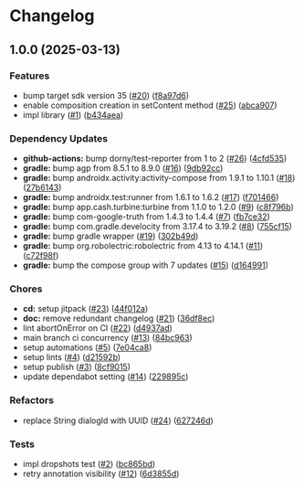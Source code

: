# Changelog

## 1.0.0 (2025-03-13)


### Features

* bump target sdk version 35 ([#20](https://github.com/RyuNen344/Tenugui/issues/20)) ([f8a97d6](https://github.com/RyuNen344/Tenugui/commit/f8a97d6ac62e2bc80e4c583ac7cc6d16ea5306cf))
* enable composition creation in setContent method ([#25](https://github.com/RyuNen344/Tenugui/issues/25)) ([abca907](https://github.com/RyuNen344/Tenugui/commit/abca907bc020388cbb0d366a55879cf0b90b8d22))
* impl library ([#1](https://github.com/RyuNen344/Tenugui/issues/1)) ([b434aea](https://github.com/RyuNen344/Tenugui/commit/b434aea43feba8a584241093ba9bbee454a65015))


### Dependency Updates

* **github-actions:** bump dorny/test-reporter from 1 to 2 ([#26](https://github.com/RyuNen344/Tenugui/issues/26)) ([4cfd535](https://github.com/RyuNen344/Tenugui/commit/4cfd53547486df1423b5ba76600251fb30211af6))
* **gradle:** bump agp from 8.5.1 to 8.9.0 ([#16](https://github.com/RyuNen344/Tenugui/issues/16)) ([9db92cc](https://github.com/RyuNen344/Tenugui/commit/9db92cc684e3aadd21391cd55710ebdd40c48ff8))
* **gradle:** bump androidx.activity:activity-compose from 1.9.1 to 1.10.1 ([#18](https://github.com/RyuNen344/Tenugui/issues/18)) ([27b6143](https://github.com/RyuNen344/Tenugui/commit/27b6143a48ae59019f7b4c5a76dc3bb44a3be616))
* **gradle:** bump androidx.test:runner from 1.6.1 to 1.6.2 ([#17](https://github.com/RyuNen344/Tenugui/issues/17)) ([f701466](https://github.com/RyuNen344/Tenugui/commit/f70146618d2e05740d65eb028d14066819e4e298))
* **gradle:** bump app.cash.turbine:turbine from 1.1.0 to 1.2.0 ([#9](https://github.com/RyuNen344/Tenugui/issues/9)) ([c8f796b](https://github.com/RyuNen344/Tenugui/commit/c8f796baa508b10a087e1a1b0d40f0dfe10f93ce))
* **gradle:** bump com-google-truth from 1.4.3 to 1.4.4 ([#7](https://github.com/RyuNen344/Tenugui/issues/7)) ([fb7ce32](https://github.com/RyuNen344/Tenugui/commit/fb7ce32fda8ed06d67533236b08ce04e80f96f92))
* **gradle:** bump com.gradle.develocity from 3.17.4 to 3.19.2 ([#8](https://github.com/RyuNen344/Tenugui/issues/8)) ([755cf15](https://github.com/RyuNen344/Tenugui/commit/755cf15e7eb37c2f7e8ee8625394c8752a81e0c4))
* **gradle:** bump gradle wrapper ([#19](https://github.com/RyuNen344/Tenugui/issues/19)) ([302b49d](https://github.com/RyuNen344/Tenugui/commit/302b49dc8dbce998473cdddf34752a9d139434ff))
* **gradle:** bump org.robolectric:robolectric from 4.13 to 4.14.1 ([#11](https://github.com/RyuNen344/Tenugui/issues/11)) ([c72f98f](https://github.com/RyuNen344/Tenugui/commit/c72f98f27ae811d0924168a936e6406e94bc9a1e))
* **gradle:** bump the compose group with 7 updates ([#15](https://github.com/RyuNen344/Tenugui/issues/15)) ([d164991](https://github.com/RyuNen344/Tenugui/commit/d164991cc433ec05bb8affdf97f94a09daf3e961))


### Chores

* **cd:** setup jitpack ([#23](https://github.com/RyuNen344/Tenugui/issues/23)) ([44f012a](https://github.com/RyuNen344/Tenugui/commit/44f012a5b991834c9e661ef6ef124ffbb79e0df9))
* **doc:** remove redundant changelog ([#21](https://github.com/RyuNen344/Tenugui/issues/21)) ([36df8ec](https://github.com/RyuNen344/Tenugui/commit/36df8ec619206df36a9ec3a318369a1827f36813))
* lint abortOnError on CI ([#22](https://github.com/RyuNen344/Tenugui/issues/22)) ([d4937ad](https://github.com/RyuNen344/Tenugui/commit/d4937ad50b61ac337a1874db53de58257dd4d1af))
* main branch ci concurrency ([#13](https://github.com/RyuNen344/Tenugui/issues/13)) ([84bc963](https://github.com/RyuNen344/Tenugui/commit/84bc96353b121d16510c4b9ab91a46e456e0f7ba))
* setup automations ([#5](https://github.com/RyuNen344/Tenugui/issues/5)) ([7e04ca8](https://github.com/RyuNen344/Tenugui/commit/7e04ca8e1fb1d03fca660338feb23fa89a65f300))
* setup lints ([#4](https://github.com/RyuNen344/Tenugui/issues/4)) ([d21592b](https://github.com/RyuNen344/Tenugui/commit/d21592b089da277fe60fcadf8deaa8acf17e1742))
* setup publish ([#3](https://github.com/RyuNen344/Tenugui/issues/3)) ([8cf9015](https://github.com/RyuNen344/Tenugui/commit/8cf901507a5e0990becb1157853e25dac208120f))
* update dependabot setting ([#14](https://github.com/RyuNen344/Tenugui/issues/14)) ([229895c](https://github.com/RyuNen344/Tenugui/commit/229895c7187fc3e32222cd40de0d44019e5ea3f9))


### Refactors

* replace String dialogId with UUID ([#24](https://github.com/RyuNen344/Tenugui/issues/24)) ([627246d](https://github.com/RyuNen344/Tenugui/commit/627246dd68ce9689e23bc21461faf16b16b80731))


### Tests

* impl dropshots test ([#2](https://github.com/RyuNen344/Tenugui/issues/2)) ([bc865bd](https://github.com/RyuNen344/Tenugui/commit/bc865bd2762d2637a055e14f7395c455ca01c34a))
* retry annotation visibility ([#12](https://github.com/RyuNen344/Tenugui/issues/12)) ([6d3855d](https://github.com/RyuNen344/Tenugui/commit/6d3855d8e08a9ec1ecd00b910deab1084831da22))
